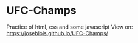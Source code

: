 # UFC-Champs
Practice of html, css and some javascript 
View on: https://joseblois.github.io/UFC-Champs/
